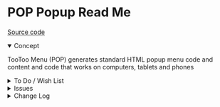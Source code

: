 # POP Popup Read Me

[Source code]( https://github.com/pushme-pullyou/tootoo14/tree/master/js-14-06/pop-popup )

<details open >

<summary>Concept</summary>

TooToo Menu (POP) generates standard HTML popup menu code and content and code that works on computers, tablets and phones

</details>

<details>

<summary>To Do / Wish List</summary>

* 2019-07-05 ~ Theo ~ Reset popup to original position
* 2019-07-05 ~ Theo ~ Remember position between sessions
* 2019-07-05 ~ Theo ~ More interactive startup popup
* 2019-06-25 ~ Theo ~ On close, remove class active from all buttons???

</details>

<details>

<summary>Issues</summary>


</details>

<details>

<summary>Change Log</summary>


### 2019-09-26 ~ Theo

0.14.07-1pop

* B: L208 event.preventDefault() stopped buttons from working


### 2019-07-07 ~ Theo

POP 0.14.04-2pop

* F - POP.js: Add event listen navPanel and close popup


### 2019-07-05 ~ Theo

POP 0.14.04-1pop

* B - POP.js: better license.md link
* F - POP: popup with iframe with date

### 2019-06-30 ~ Theo


POP 0.14.03-3pop

* F - POP.js: footer buttons have color and width
* F - POP.js: Add slideshow

### 2019-06-29 ~ Theo

POP 0.14.03-2pop

* F - POP.js: Add pop is draggable


### 2019-06-25 ~ Theo

* R - POP: cleanup
* F - POP: First commit of read me

</details>